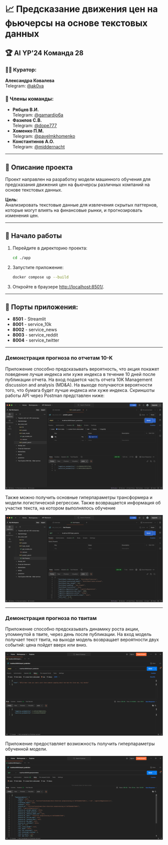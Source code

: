 # 📈 Предсказание движения цен на фьючерсы на основе текстовых данных

## 🏆 AI YP'24 Команда 28

### 👩‍🏫 Куратор:
**Александра Ковалева**  
Telegram: [@ak0va](https://t.me/ak0va)

### 👥 Члены команды:
- **Рябцев В.И.**  
  Telegram: [@gamardjo6a](https://t.me/gamardjo6a)
- **Фазилов С.В.**  
  Telegram: [@dope777](https://t.me/dope777)
- **Хоменко П.М.**  
  Telegram: [@pavelmkhomenko](https://t.me/pavelmkhomenko)
- **Константинов А.О.**  
  Telegram: [@middernacht](https://t.me/middernacht)

---

## 📜 Описание проекта
Проект направлен на разработку модели машинного обучения для предсказания движения цен на фьючерсы различных компаний на основе текстовых данных.  

**Цель**:  
Анализировать текстовые данные для извлечения скрытых паттернов, которые могут влиять на финансовые рынки, и прогнозировать изменения цен.

---

## 🚀 Начало работы

1. Перейдите в директорию проекта:
    ```bash
    cd ./app
    ```
2. Запустите приложение:
    ```bash
    docker compose up --build
    ```
3. Откройте в браузере [http://localhost:8501/](http://localhost:8501/).

---

## 🔌 Порты приложения:

- **8501** - Streamlit
- **8001** - service_10k
- **8002** - service_news
- **8003** - service_reddit
- **8004** - service_twitter

---

### Демонстрация прогноза по отчетам 10-K

Приложение способно предсказывать вероятность, что акция покажет поведение лучше индекса или хуже индекса в течение 10 дней после публикации отчета. На вход подается часть отчета 10K Management discussion and analysis (MD&A). На выходе получаются вероятности того, что бумага будет лучше индекса или хуже индекса. Скриншоты работы API через Postman представлен ниже:

![alt text](media/images/image-1.png)

Также можно получить основные гиперпараметры трансформера и модели логистической регрессии. Также возвращается информация об участке текста, на котором выполнялось обучение

![alt text](media/images/image-2.png)


---

### Демонстрация прогноза по твитам

Приложение способно предсказывать динамику роста акции, упоминутой в твите, через день после публикации. На вход модель получает текст твита, на выходе модель возвращает вероятности двух событий: цена пойдет вверх или вниз. 

![alt text](media/images/image-3.png)

Приложение предоставляет возможность получить гиперпараметры обученной модели.

![alt text](media/images/image-4.png)
